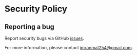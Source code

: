 # Security Policy

## Reporting a bug

Report security bugs via GitHub [issues](https://github.com/imrany/wekalist/issues).

For more information, please contact [imranmat254@gmail.com](imranmat254@gmail.com).
